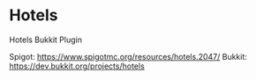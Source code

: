 # Hotels

Hotels Bukkit Plugin

Spigot: https://www.spigotmc.org/resources/hotels.2047/
Bukkit: https://dev.bukkit.org/projects/hotels